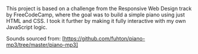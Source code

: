 This project is based on a challenge from the Responsive Web Design track by FreeCodeCamp, where the goal was to build a simple piano using just HTML and CSS. I took it further by making it fully interactive with my own JavaScript logic.

Sounds sourced from: [https://github.com/fuhton/piano-mp3/tree/master/piano-mp3]
